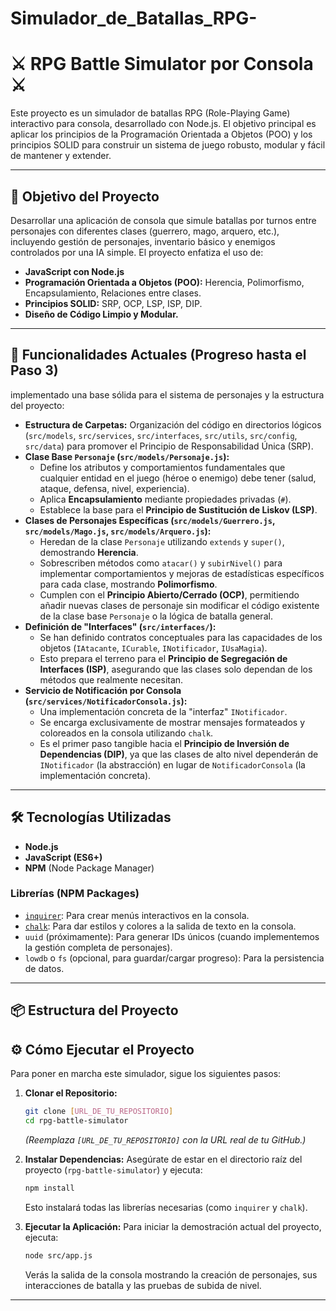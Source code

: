 # Simulador_de_Batallas_RPG-

# ⚔️ RPG Battle Simulator por Consola ⚔️

Este proyecto es un simulador de batallas RPG (Role-Playing Game) interactivo para consola, desarrollado con Node.js. El objetivo principal es aplicar los principios de la Programación Orientada a Objetos (POO) y los principios SOLID para construir un sistema de juego robusto, modular y fácil de mantener y extender.

---

## 🎯 Objetivo del Proyecto

Desarrollar una aplicación de consola que simule batallas por turnos entre personajes con diferentes clases (guerrero, mago, arquero, etc.), incluyendo gestión de personajes, inventario básico y enemigos controlados por una IA simple. El proyecto enfatiza el uso de:

* **JavaScript con Node.js**
* **Programación Orientada a Objetos (POO):** Herencia, Polimorfismo, Encapsulamiento, Relaciones entre clases.
* **Principios SOLID:** SRP, OCP, LSP, ISP, DIP.
* **Diseño de Código Limpio y Modular.**


---

## 🚀 Funcionalidades Actuales (Progreso hasta el Paso 3)
 implementado una base sólida para el sistema de personajes y la estructura del proyecto:

* **Estructura de Carpetas:** Organización del código en directorios lógicos (`src/models`, `src/services`, `src/interfaces`, `src/utils`, `src/config`, `src/data`) para promover el Principio de Responsabilidad Única (SRP).
* **Clase Base `Personaje` (`src/models/Personaje.js`):**
    * Define los atributos y comportamientos fundamentales que cualquier entidad en el juego (héroe o enemigo) debe tener (salud, ataque, defensa, nivel, experiencia).
    * Aplica **Encapsulamiento** mediante propiedades privadas (`#`).
    * Establece la base para el **Principio de Sustitución de Liskov (LSP)**.
* **Clases de Personajes Específicas (`src/models/Guerrero.js`, `src/models/Mago.js`, `src/models/Arquero.js`):**
    * Heredan de la clase `Personaje` utilizando `extends` y `super()`, demostrando **Herencia**.
    * Sobrescriben métodos como `atacar()` y `subirNivel()` para implementar comportamientos y mejoras de estadísticas específicos para cada clase, mostrando **Polimorfismo**.
    * Cumplen con el **Principio Abierto/Cerrado (OCP)**, permitiendo añadir nuevas clases de personaje sin modificar el código existente de la clase base `Personaje` o la lógica de batalla general.
* **Definición de "Interfaces" (`src/interfaces/`):**
    * Se han definido contratos conceptuales para las capacidades de los objetos (`IAtacante`, `ICurable`, `INotificador`, `IUsaMagia`).
    * Esto prepara el terreno para el **Principio de Segregación de Interfaces (ISP)**, asegurando que las clases solo dependan de los métodos que realmente necesitan.
* **Servicio de Notificación por Consola (`src/services/NotificadorConsola.js`):**
    * Una implementación concreta de la "interfaz" `INotificador`.
    * Se encarga exclusivamente de mostrar mensajes formateados y coloreados en la consola utilizando `chalk`.
    * Es el primer paso tangible hacia el **Principio de Inversión de Dependencias (DIP)**, ya que las clases de alto nivel dependerán de `INotificador` (la abstracción) en lugar de `NotificadorConsola` (la implementación concreta).

---

## 🛠️ Tecnologías Utilizadas

* **Node.js**
* **JavaScript (ES6+)**
* **NPM** (Node Package Manager)

### Librerías (NPM Packages)

* [`inquirer`](https://www.npmjs.com/package/inquirer): Para crear menús interactivos en la consola.
* [`chalk`](https://www.npmjs.com/package/chalk): Para dar estilos y colores a la salida de texto en la consola.
* `uuid` (próximamente): Para generar IDs únicos (cuando implementemos la gestión completa de personajes).
* `lowdb` o `fs` (opcional, para guardar/cargar progreso): Para la persistencia de datos.

---

## 📦 Estructura del Proyecto

## ⚙️ Cómo Ejecutar el Proyecto

Para poner en marcha este simulador, sigue los siguientes pasos:

1.  **Clonar el Repositorio:**
    ```bash
    git clone [URL_DE_TU_REPOSITORIO]
    cd rpg-battle-simulator
    ```
    *(Reemplaza `[URL_DE_TU_REPOSITORIO]` con la URL real de tu GitHub.)*

2.  **Instalar Dependencias:**
    Asegúrate de estar en el directorio raíz del proyecto (`rpg-battle-simulator`) y ejecuta:
    ```bash
    npm install
    ```
    Esto instalará todas las librerías necesarias (como `inquirer` y `chalk`).

3.  **Ejecutar la Aplicación:**
    Para iniciar la demostración actual del proyecto, ejecuta:
    ```bash
    node src/app.js
    ```
    Verás la salida de la consola mostrando la creación de personajes, sus interacciones de batalla y las pruebas de subida de nivel.

---

